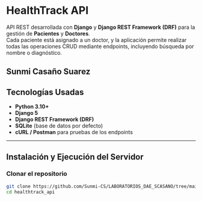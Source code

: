 # HealthTrack API

API REST desarrollada con **Django** y **Django REST Framework (DRF)** para la gestión de **Pacientes** y **Doctores**.  
Cada paciente está asignado a un doctor, y la aplicación permite realizar todas las operaciones CRUD mediante endpoints, incluyendo búsqueda por nombre o diagnóstico.


Sunmi Casaño Suarez
---

## Tecnologías Usadas

- **Python 3.10+**
- **Django 5**
- **Django REST Framework (DRF)**
- **SQLite** (base de datos por defecto)
- **cURL / Postman** para pruebas de los endpoints

---

## Instalación y Ejecución del Servidor

### Clonar el repositorio
```bash
git clone https://github.com/Sunmi-CS/LABORATORIOS_DAE_SCASANO/tree/main/Practica_02/healthtrack_api
cd healthtrack_api

